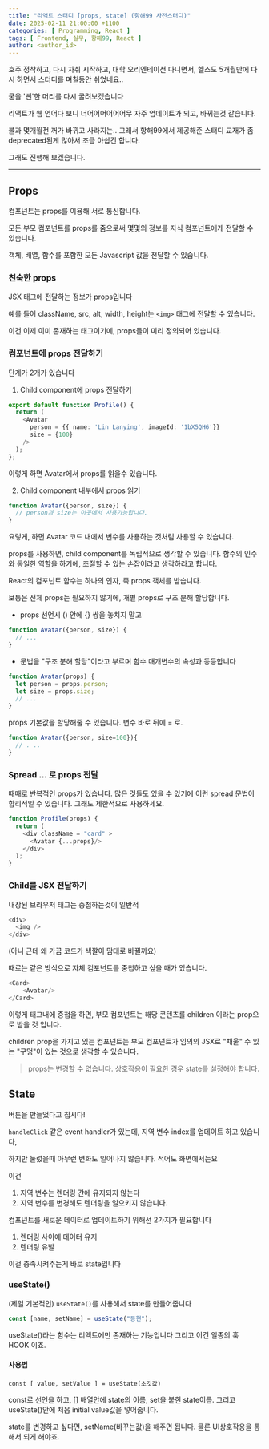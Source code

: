 ```yaml
---
title: "리액트 스터디 [props, state] (항해99 사전스터디)"
date: 2025-02-11 21:00:00 +1100
categories: [ Programming, React ]
tags: [ Frontend, 실무, 항해99, React ]
author: <author_id>   
---
```


호주 정착하고, 다시 자취 시작하고, 대학 오리엔테이션 다니면서, 헬스도 5개월만에 다시 하면서 스터디를 며칠동안 쉬었네요..

굳을 '뻔'한 머리를 다시 굴려보겠습니다

리액트가 웹 언어다 보니 너어어어어어어무 자주 업데이트가 되고, 바뀌는것 같습니다.

불과 몇개월전 꺼가 바뀌고 사라지는.. 그래서 항해99에서 제공해준 스터디 교재가 좀 deprecated된게 많아서 조금 아쉽긴 합니다.

그래도 진행해 보겠습니다.

---

## Props

컴포넌트는 props를 이용해 서로 통신합니다.

모든 부모 컴포넌트를 props를 줌으로써 몇몇의 정보를 자식 컴포넌트에게 전달할 수 있습니다.

객체, 배열, 함수를 포함한 모든 Javascript 값을 전달할 수 있습니다.

### 친숙한 props
JSX 태그에 전달하는 정보가 props입니다

예를 들어 className, src, alt, width, height는 ```<img>``` 태그에 전달할 수 있습니다.

이건 이제 이미 존재하는 태그이기에, props들이 미리 정의되어 있습니다.

### 컴포넌트에 props 전달하기
 
단계가 2개가 있습니다
1. Child component에 props 전달하기

```typescript
export default function Profile() {
  return (
    <Avatar
      person = {{ name: 'Lin Lanying', imageId: '1bX5QH6'}}
      size = {100}
    />
  );
};
```

이렇게 하면 Avatar에서 props를 읽을수 있습니다.

2. Child component 내부에서 props 읽기

```typescript
function Avatar({person, size}) {
  // person과 size는 이곳에서 사용가능합니다.
}
```

요렇게, 하면 Avatar 코드 내에서 변수를 사용하는 것처럼 사용할 수 있습니다.

props를 사용하면, child component를 독립적으로 생각할 수 있습니다.
함수의 인수와 동일한 역할을 하기에, 조절할 수 있는 손잡이라고 생각하라고 합니다.

React의 컴포넌트 함수는 하나의 인자, 즉 props 객체를 받습니다.

보통은 전체 props는 필요하지 않기에, 개별 props로 구조 분해 할당합니다.

- props 선언시 () 안에 {} 쌍을 놓치지 말고
```typescript
function Avatar({person, size}) {
  // ...
}
```

- 문법을 "구조 분해 할당"이라고 부르며 함수 매개변수의 속성과 동등합니다
```typescript
function Avatar(props) {
  let person = props.person;
  let size = props.size;
  // ...
}
```
props 기본값을 할당해줄 수 있습니다. 변수 바로 뒤에 = 로.
```typescript
function Avatar({person, size=100}){
  // . ..
}
```

### Spread ... 로 props 전달
때때로 반복적인 props가 있습니다.
많은 것들도 있을 수 있기에 이런 spread 문법이 합리적일 수 있습니다. 
그래도 제한적으로 사용하세요.

```typescript
function Profile(props) {
  return (
    <div className = "card" >
      <Avatar {...props}/>
    </div>
  );
}
```

### Child를 JSX 전달하기

내장된 브라우저 태그는 중첩하는것이 일반적
```typescript
<div>
  <img />
</div>
```
(아니 근데 왜 가끔 코드가 색깔이 맘대로 바뀔까요)

때로는 같은 방식으로 자체 컴포넌트를 중첩하고 싶을 때가 있습니다.
```typescript
<Card>
    <Avatar/>
</Card>
```

이렇게 태그내에 중첩을 하면, 부모 컴포넌트는 해당 콘텐츠를 children 이라는 prop으로 받을 것 입니다.

children prop을 가지고 있는 컴포넌트는 부모 컴포넌트가 임의의 JSX로 "채울" 수 있는 "구멍"이 있는 것으로 생각할 수 있습니다.

> props는 변경할 수 없습니다. 상호작용이 필요한 경우 state를 설정해야 합니다.

## State
버튼을 만들었다고 칩시다! 

```handleClick``` 같은 event handler가 있는데, 지역 변수 index를 업데이트 하고 있습니다,

하지만 눌렀을때 아무런 변화도 일어나지 않습니다. 적어도 화면에서는요

이건 
1. 지역 변수는 렌더링 간에 유지되지 않는다
2. 지역 변수를 변경해도 렌더링을 일으키지 않습니다. 

컴포넌트를 새로운 데이터로 업데이트하기 위해선 2가지가 필요합니다

1. 렌더링 사이에 데이터 유지
2. 렌더링 유발

이걸 충족시켜주는게 바로 state입니다

### useState()
(제일 기본적인)
```useState()```를 사용해서 state를 만들어줍니다

```typescript
const [name, setName] = useState("동현");
```

useState()라는 함수는 리액트에만 존재하는 기능입니다 그리고 이건 일종의 훅 HOOK 이죠.

#### 사용법

```const [ value, setValue ] = useState(초깃값)```

const로 선언을 하고, [] 배열안에 state의 이름, set을 붙힌 state이름.
그리고 useState()안에 처음 initial value값을 넣어줍니다.

state를 변경하고 싶다면, setName(바꾸는값)을 해주면 됩니다. 
물론 UI상호작용을 통해서 되게 해야죠.

